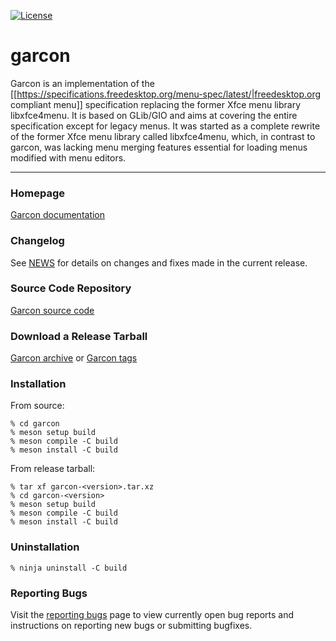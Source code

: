 [![License](https://img.shields.io/badge/License-GPL%20v2-blue.svg)](https://gitlab.xfce.org/xfce/garcon/-/blob/master/COPYING)

# garcon


Garcon is an implementation of the [[https://specifications.freedesktop.org/menu-spec/latest/|freedesktop.org compliant menu]] specification
replacing the former Xfce menu library libxfce4menu. It is based on
GLib/GIO and aims at covering the entire specification except for
legacy menus. It was started as a complete rewrite of the former
Xfce menu library called libxfce4menu, which, in contrast to garcon,
was lacking menu merging features essential for loading menus modified
with menu editors.

----

### Homepage

[Garcon documentation](https://docs.xfce.org/xfce/garcon/start)

### Changelog

See [NEWS](https://gitlab.xfce.org/xfce/garcon/-/blob/master/NEWS) for details on changes and fixes made in the current release.

### Source Code Repository

[Garcon source code](https://gitlab.xfce.org/xfce/garcon)

### Download a Release Tarball

[Garcon archive](https://archive.xfce.org/src/xfce/garcon)
    or
[Garcon tags](https://gitlab.xfce.org/xfce/garcon/-/tags)

### Installation

From source: 

    % cd garcon
    % meson setup build
    % meson compile -C build
    % meson install -C build

From release tarball:

    % tar xf garcon-<version>.tar.xz
    % cd garcon-<version>
    % meson setup build
    % meson compile -C build
    % meson install -C build

### Uninstallation

    % ninja uninstall -C build

### Reporting Bugs

Visit the [reporting bugs](https://docs.xfce.org/xfce/garcon/bugs) page to view currently open bug reports and instructions on reporting new bugs or submitting bugfixes.

